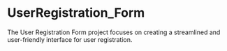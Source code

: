 # UserRegistration_Form
The User Registration Form project focuses on creating a streamlined and user-friendly interface for user registration.
